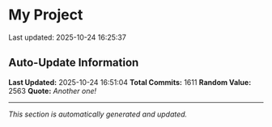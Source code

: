 # My Project


Last updated: 2025-10-24 16:25:37


















































































































































































































































































































































































































































































































































































































































































































































































































































































































































































































































































































































































































































































































































































































































































































































































































































































































































































































































































































































































































































































## Auto-Update Information

**Last Updated:** 2025-10-24 16:51:04
**Total Commits:** 1611
**Random Value:** 2563
**Quote:** _Another one!_

---
_This section is automatically generated and updated._